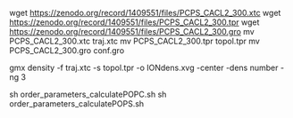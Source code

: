 wget https://zenodo.org/record/1409551/files/PCPS_CACL2_300.xtc
wget https://zenodo.org/record/1409551/files/PCPS_CACL2_300.tpr
wget https://zenodo.org/record/1409551/files/PCPS_CACL2_300.gro
mv PCPS_CACL2_300.xtc traj.xtc 
mv PCPS_CACL2_300.tpr topol.tpr
mv PCPS_CACL2_300.gro conf.gro

gmx density -f traj.xtc -s topol.tpr -o IONdens.xvg -center -dens number -ng 3

sh order_parameters_calculatePOPC.sh
sh order_parameters_calculatePOPS.sh
